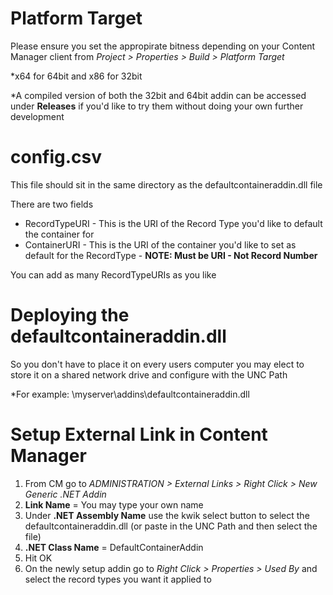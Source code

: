 # Platform Target
Please ensure you set the appropirate bitness depending on your Content Manager client from <i>Project > Properties > Build > Platform Target</i>

*x64 for 64bit and x86 for 32bit

*A compiled version of both the 32bit and 64bit addin can be accessed under <b>Releases</b> if you'd like to try them without doing your own further development

# config.csv
This file should sit in the same directory as the defaultcontaineraddin.dll file

There are two fields
* RecordTypeURI - This is the URI of the Record Type you'd like to default the container for
* ContainerURI - This is the URI of the container you'd like to set as default for the RecordType - <b>NOTE: Must be URI - Not Record Number</b>

You can add as many RecordTypeURIs as you like

# Deploying the defaultcontaineraddin.dll
So you don't have to place it on every users computer you may elect to store it on a shared network drive and configure with the UNC Path

*For example: \\myserver\addins\defaultcontaineraddin.dll

# Setup External Link in Content Manager
1. From CM go to <i>ADMINISTRATION > External Links > Right Click > New Generic .NET Addin</i>
2. <b>Link Name</b> = You may type your own name
3. Under <b>.NET Assembly Name</b> use the kwik select button to select the defaultcontaineraddin.dll (or paste in the UNC Path and then select the file)
4. <b>.NET Class Name</b> = DefaultContainerAddin
5. Hit OK
6. On the newly setup addin go to <i>Right Click > Properties > Used By</i> and select the record types you want it applied to

